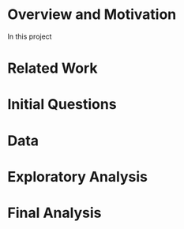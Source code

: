 # Overview and Motivation
In this project
# Related Work

# Initial Questions

# Data

# Exploratory Analysis

# Final Analysis
